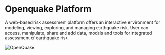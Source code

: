 Openquake Platform
==================

A web-based risk assessment platform offers an interactive environment for modeling, viewing, exploring, and managing earthquake risk.
User can access, manipulate, share and add data, models and tools for integrated assessment of earthquake risk.

![OpenQuake](http://www.globalquakemodel.org/media/cms_page_media/15/OQ-workflows_1.png.530x400_q85_crop.jpg)
